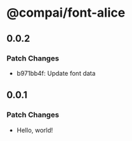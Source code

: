 # @compai/font-alice

## 0.0.2

### Patch Changes

- b971bb4f: Update font data

## 0.0.1

### Patch Changes

- Hello, world!

